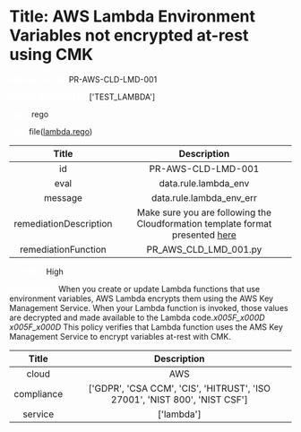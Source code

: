



# Title: AWS Lambda Environment Variables not encrypted at-rest using CMK


***<font color="white">Master Test Id:</font>*** PR-AWS-CLD-LMD-001

***<font color="white">Master Snapshot Id:</font>*** ['TEST_LAMBDA']

***<font color="white">type:</font>*** rego

***<font color="white">rule:</font>*** file([lambda.rego])  
  
  
  
  

|Title|Description|
| :---: | :---: |
|id|PR-AWS-CLD-LMD-001|
|eval|data.rule.lambda_env|
|message|data.rule.lambda_env_err|
|remediationDescription|Make sure you are following the Cloudformation template format presented <a href='https://docs.aws.amazon.com/AWSCloudFormation/latest/UserGuide/aws-resource-lambda-function.html' target='_blank'>here</a>|
|remediationFunction|PR_AWS_CLD_LMD_001.py|


***<font color="white">Severity:</font>*** High

***<font color="white">Description:</font>*** When you create or update Lambda functions that use environment variables, AWS Lambda encrypts them using the AWS Key Management Service. When your Lambda function is invoked, those values are decrypted and made available to the Lambda code._x005F_x000D_ _x005F_x000D_ This policy verifies that Lambda function uses the AMS Key Management Service to encrypt variables at-rest with CMK.  
  
  

|Title|Description|
| :---: | :---: |
|cloud|AWS|
|compliance|['GDPR', 'CSA CCM', 'CIS', 'HITRUST', 'ISO 27001', 'NIST 800', 'NIST CSF']|
|service|['lambda']|



[lambda.rego]: https://github.com/prancer-io/prancer-compliance-test/tree/master/aws/cloud/lambda.rego
